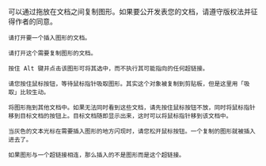 可以通过拖放在文档之间复制图形。如果要公开发表您的文档，请遵守版权法并征得作者的同意。

    请打开要一个插入图形的文档。

    请打开这个需要复制图形的文档。

    按住 Alt 键并点击该图形可将其选中，而不执行其可能指向的任何超链接。

    请您按住鼠标按钮，等待鼠标指针吸取图形。其实这个对象被复制到剪贴板，但是这里用「吸取」比较生动。

    将图形拖到其他文档中。如果无法同时看到这些文档，请先按住鼠标按钮不放，同时将鼠标指针移到目标文档的按钮上。目标文档随即显示出来，这时可以将鼠标指针移到该文档中。

    当灰色的文本光标在需要插入图形的地方闪现时，请您松开鼠标按钮。一个复制的图形就被插入进去了。

    如果图形与一个超链接相连，那么插入的不是图形而是这个超链接。
